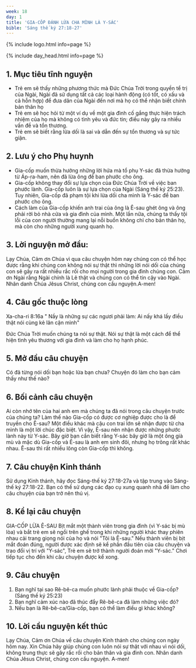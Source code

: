 ```yaml
---
week: 18
day: 1
title: 'GIA-CỐP ĐÁNH LỪA CHA MÌNH LÀ Y-SÁC'
bible: 'Sáng thế ký 27:18-27'
---
```



{% include logo.html info=page %}

{% include day_head.html info=page %}

## 1. Mục tiêu tĩnh nguyện
- Trẻ em sẽ thấy những phương  thức mà Đức Chúa Trời trong quyền tể trị của Ngài, Ngài đã sử dụng tất cả các loại hành động (có tốt, có xấu và cả hỗn hợp) để đưa dân của Ngài đến nơi mà họ có thể nhận biết chính bản thân họ
- Trẻ em sẽ học hỏi từ một ví dụ về một gia đình cố gắng thực hiện trách nhiệm của họ mà không có tình yêu và đức tin; điều này gây ra nhiều vấn đề và tổn thương.
- Trẻ em sẽ biết rằng lừa dối là sai và dẫn đến sự tổn thương và sự tức giận.

## 2. Lưu ý cho Phụ huynh
- Gia-cốp muốn thừa hưởng những lời hứa mà tổ phụ Y-sác đã thừa hưởng từ Áp-ra-ham, nên đã lừa ông để ban phước cho ông.
- Gia-cốp không thay đổi sự lựa chọn của Đức Chúa Trời về việc ban phước lành. Gia-cốp luôn là sự lựa chọn của Ngài (Sáng thế ký 25:23). Tuy nhiên, Gia-cốp đã phạm tội khi lừa dối cha mình là Y-sác để ban phước cho ông.
- Cách làm của Gia-cốp khiến anh trai của ông là Ê-sau ghét ông và ông phải rời bỏ nhà cửa và gia đình của mình. Một lần nữa, chúng ta thấy tội lỗi của con người thường mang lại nỗi buồn không chỉ cho bản thân họ, mà còn cho những người xung quanh họ.

## 3. Lời nguyện mở đầu:
 Lạy Chúa, Cảm ơn Chúa vì qua câu chuyện hôm nay chúng con có thể học được rằng khi chúng con không nói sự thật thì những lời nói dối của chúng con sẽ gây ra rất nhiều rắc rối cho mọi người trong gia đình chúng con. Cảm ơn Ngài rằng Ngài chính là Lẽ thật và chúng con có thể tin cậy vào Ngài. Nhân danh Chúa Jêsus Christ, chúng con cầu nguyện.A-men!

## 4. Câu gốc thuộc lòng
Xa-cha-ri 8:16a " Nầy là những sự các ngươi phải làm: Ai nấy khá lấy điều thật nói cùng kẻ lân cận mình"

Đức Chúa Trời muốn chúng ta nói sự thật. Nói sự thật là một cách để thể hiện tình yêu thương với gia đình và làm cho họ hạnh phúc.

## 5. Mở đầu câu chuyện
Có đã từng nói dối bạn hoặc lừa bạn chưa? Chuyện đó làm cho bạn cảm thấy như thế nào?

## 6. Bối cảnh câu chuyện
Ai còn nhớ tên của hai anh em mà chúng ta đã nói trong câu chuyện trước của chúng ta?
Làm thế nào Gia-cốp có được cơ nghiệp được cho là để truyền cho Ê-sau? Một điều khác mà cậu con trai lớn sẽ nhận được từ cha mình là một lời chúc đặc biệt. Vì vậy, Ê-sau nên nhận được những phước lành này từ Y-sác. Bây giờ bạn cần biết rằng Y-sác bây giờ là một ông già mù và mặc dù Gia-cốp và Ê-sau là anh em sinh đôi, nhưng họ trông rất khác nhau. Ê-sau thì rất nhiều lông còn Gia-cốp thì không.

## 7. Câu chuyện Kinh thánh
Sử dụng Kinh thánh, hãy đọc Sáng-thế ký 27:18-27a và tập trung vào Sáng-thế ký 27:18-22. Bạn có thể sử dụng các đạo cụ xung quanh nhà để làm cho câu chuyện của bạn trở nên thú vị.

## 8. Kể lại câu chuyện
GIA-CỐP LỪA Ê-SAU
Bịt mắt một thành viên trong gia đình (vì Y-sác bị mù lòa) và bắt trẻ em sẽ ngồi trên ghế trong khi những người khác thay phiên nhau cải trang giọng nói của họ và nói "Tôi là Ê-sau." Nếu thành viên bị bịt mắt đoán đúng, người được xác định sẽ kể phần đầu tiên của câu chuyện và trao đổi vị trí với "Y-sác", Trẻ em sẽ trở thành người đoán mới "Y-sác." Chơi tiếp tục cho đến khi câu chuyện được kể xong.

## 9. Câu chuyện
1. Bạn nghĩ tại sao Rê-bê-ca muốn phước lành phải thuộc về Gia-cốp? (Sáng thế ký 25:23)
2. Bạn nghĩ cảm xúc nào đã thúc đẩy Rê-bê-ca đã làm những việc đó?
3. Nếu bạn là Rê-bê-ca/Gia-cốp, bạn có thể làm điều gì khác không?

## 10. Lời cầu nguyện kết thúc
Lạy Chúa, Cảm ơn Chúa về câu chuyện Kinh thánh cho chúng con ngày hôm nay. Xin Chúa hãy giúp chúng con luôn nói sự thật với nhau vì nói dối, không trung thực sẽ gây rắc rối cho bản thân và gia đình con. Nhân danh Chúa Jêsus Christ, chúng con cầu nguyện. A-men!
